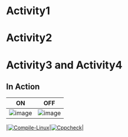 
# Activity1
# Activity2 
# Activity3 and Activity4

## In Action

|ON|OFF|
|:--:|:--:|
| ![image](https://user-images.githubusercontent.com/80737226/116726836-720bd780-aa01-11eb-80c2-50f223bdc4bc.png)  | ![image](https://user-images.githubusercontent.com/80737226/116726920-88b22e80-aa01-11eb-8c26-35d93759c3bc.png)|
 
|[![Compile-Linux](https://github.com/260003/Embedded-c/actions/workflows/Compile.yml/badge.svg)](https://github.com/260003/Embedded-c/actions/workflows/Compile.yml)|[![Cppcheck](https://github.com/260003/Embedded-c/actions/workflows/CodeQulaity.yml/badge.svg)](https://github.com/260003/Embedded-c/actions/workflows/CodeQulaity.yml)|

